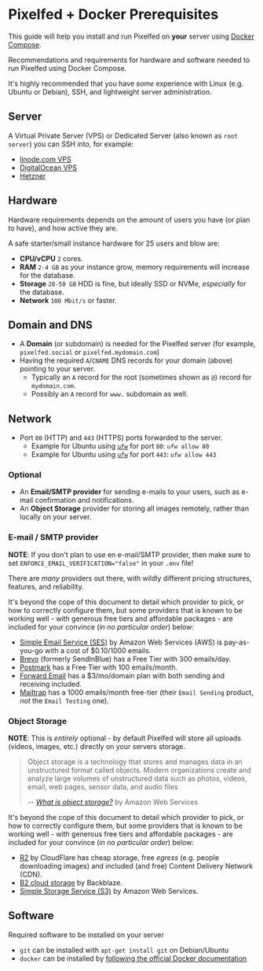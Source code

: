 # Pixelfed + Docker Prerequisites

This guide will help you install and run Pixelfed on **your** server using [Docker Compose](https://docs.docker.com/compose/).

Recommendations and requirements for hardware and software needed to run Pixelfed using Docker Compose.

It's highly recommended that you have *some* experience with Linux (e.g. Ubuntu or Debian), SSH, and lightweight server administration.

## Server

A Virtual Private Server (VPS) or Dedicated Server (also known as `root server`) you can SSH into, for example:

* [linode.com VPS](https://www.linode.com/)
* [DigitalOcean VPS](https://digitalocean.com/)
* [Hetzner](https://www.hetzner.com/)

## Hardware

Hardware requirements depends on the amount of users you have (or plan to have), and how active they are.

A safe starter/small instance hardware for 25 users and blow are:

* **CPU/vCPU** `2` cores.
* **RAM** `2-4 GB` as your instance grow, memory requirements will increase for the database.
* **Storage** `20-50 GB` HDD is fine, but ideally SSD or NVMe, *especially* for the database.
* **Network** `100 Mbit/s` or faster.

## Domain and DNS

* A **Domain** (or subdomain) is needed for the Pixelfed server (for example, `pixelfed.social` or `pixelfed.mydomain.com`)
* Having the required `A`/`CNAME` DNS records for your domain (above) pointing to your server.
  * Typically an `A` record for the root (sometimes shown as `@`) record for `mydomain.com`.
  * Possibly an `A` record for `www.` subdomain as well.

## Network

* Port `80` (HTTP) and `443` (HTTPS) ports forwarded to the server.
  * Example for Ubuntu using [`ufw`](https://help.ubuntu.com/community/UFW) for port `80`: `ufw allow 80`
  * Example for Ubuntu using [`ufw`](https://help.ubuntu.com/community/UFW) for port `443`: `ufw allow 443`

### Optional

* An **Email/SMTP provider** for sending e-mails to your users, such as e-mail confirmation and notifications.
* An **Object Storage** provider for storing all images remotely, rather than locally on your server.

### E-mail / SMTP provider

**NOTE**: If you don't plan to use en e-mail/SMTP provider, then make sure to set  `ENFORCE_EMAIL_VERIFICATION="false"` in your `.env` file!

There are *many* providers out there, with wildly different pricing structures, features, and reliability.

It's beyond the cope of this document to detail which provider to pick, or how to correctly configure them, but some providers that is known to be working well - with generous free tiers and affordable packages - are included for your convince (*in no particular order*) below:

* [Simple Email Service (SES)](https://aws.amazon.com/ses/) by Amazon Web Services (AWS) is pay-as-you-go with a cost of $0.10/1000 emails.
* [Brevo](https://www.brevo.com/) (formerly SendInBlue) has a Free Tier with 300 emails/day.
* [Postmark](https://postmarkapp.com/) has a Free Tier with 100 emails/month.
* [Forward Email](https://forwardemail.net/en/private-business-email?pricing=true) has a $3/mo/domain plan with both sending and receiving included.
* [Mailtrap](https://mailtrap.io/email-sending/) has a 1000 emails/month free-tier (their `Email Sending` product, *not* the `Email Testing` one).

### Object Storage

**NOTE**: This is *entirely* optional - by default Pixelfed will store all uploads (videos, images, etc.) directly on your servers storage.

> Object storage is a technology that stores and manages data in an unstructured format called objects. Modern organizations create and analyze large volumes of unstructured data such as photos, videos, email, web pages, sensor data, and audio files
>
> -- [*What is object storage?*](https://aws.amazon.com/what-is/object-storage/) by Amazon Web Services

It's beyond the cope of this document to detail which provider to pick, or how to correctly configure them, but some providers that is known to be working well - with generous free tiers and affordable packages - are included for your convince (*in no particular order*) below:

* [R2](https://www.cloudflare.com/developer-platform/r2/) by CloudFlare has cheap storage, free *egress* (e.g. people downloading images) and included (and free) Content Delivery Network (CDN).
* [B2 cloud storage](https://www.backblaze.com/cloud-storage) by Backblaze.
* [Simple Storage Service (S3)](https://aws.amazon.com/s3/) by Amazon Web Services.

## Software

Required software to be installed on your server

* `git` can be installed with `apt-get install git` on Debian/Ubuntu
* `docker` can be installed by [following the official Docker documentation](https://docs.docker.com/engine/install/)
